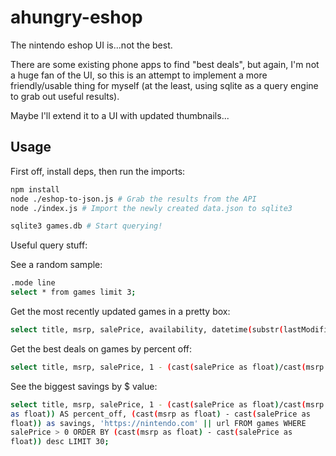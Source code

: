 # ahungry-eshop

The nintendo eshop UI is...not the best.

There are some existing phone apps to find "best deals", but again,
I'm not a huge fan of the UI, so this is an attempt to implement a
more friendly/usable thing for myself (at the least, using sqlite as a
query engine to grab out useful results).

Maybe I'll extend it to a UI with updated thumbnails...

## Usage

First off, install deps, then run the imports:

```sh
npm install
node ./eshop-to-json.js # Grab the results from the API
node ./index.js # Import the newly created data.json to sqlite3

sqlite3 games.db # Start querying!
```

Useful query stuff:

See a random sample:

```sh
.mode line
select * from games limit 3;
```

Get the most recently updated games in a pretty box:
```sh
select title, msrp, salePrice, availability, datetime(substr(lastModified, 0, 11), 'unixepoch', 'localtime') from games WHERE lastModified ORDER BY lastModified DESC LIMIT 30;
```

Get the best deals on games by percent off:
```sh
select title, msrp, salePrice, 1 - (cast(salePrice as float)/cast(msrp as float)) AS percent_off, 'https://nintendo.com' || url FROM games WHERE salePrice > 0 ORDER BY 1-(cast(salePrice as float) / cast(msrp as float)) desc LIMIT 30;
```

See the biggest savings by $ value:
```sh
select title, msrp, salePrice, 1 - (cast(salePrice as float)/cast(msrp
as float)) AS percent_off, (cast(msrp as float) - cast(salePrice as
float)) as savings, 'https://nintendo.com' || url FROM games WHERE
salePrice > 0 ORDER BY (cast(msrp as float) - cast(salePrice as
float)) desc LIMIT 30;
```
